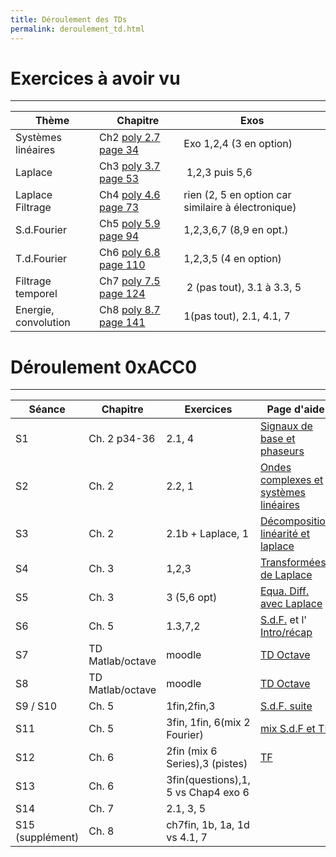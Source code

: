 ```yaml
---
title: Déroulement des TDs
permalink: deroulement_td.html
---
```


# Exercices à avoir vu
---


Thème | Chapitre | Exos
------|----------|------
Systèmes linéaires | Ch2 [poly 2.7 page 34](https://moodle.insa-toulouse.fr/mod/resource/view.php?id=24741#section.2.7)| Exo 1,2,4 (3 en option)
Laplace |  Ch3 [poly 3.7 page 53](https://moodle.insa-toulouse.fr/mod/resource/view.php?id=24741#section.3.7) | 1,2,3 puis 5,6
Laplace Filtrage |  Ch4 [poly 4.6 page 73](https://moodle.insa-toulouse.fr/mod/resource/view.php?id=24741#section.4.6) | rien (2, 5 en option car similaire à électronique)
S.d.Fourier |  Ch5 [poly 5.9 page 94](https://moodle.insa-toulouse.fr/mod/resource/view.php?id=24741#section.5.9) | 1,2,3,6,7 (8,9 en opt.)
T.d.Fourier |  Ch6 [poly 6.8 page 110](https://moodle.insa-toulouse.fr/mod/resource/view.php?id=24741#section.6.8) | 1,2,3,5 (4 en option)
Filtrage temporel |  Ch7 [poly 7.5 page 124](https://moodle.insa-toulouse.fr/mod/resource/view.php?id=24741#section.7.5) | 2 (pas tout), 3.1 à 3.3, 5
Energie, convolution |  Ch8 [poly 8.7 page 141](https://moodle.insa-toulouse.fr/mod/resource/view.php?id=24741#section.8.7) | 1(pas tout), 2.1, 4.1, 7


# Déroulement 0xACC0
---

Séance | Chapitre | Exercices |   Page d'aide
-------|----------|-----------|-----------------
S1     |  Ch. 2 p34-36   | 2.1, 4 |  [Signaux de base et phaseurs](https://nbviewer.org/github/balaise31/Signal/blob/tds/continu/tds/ch2_s1_signaux_base_et_phaseur.ipynb)
S2     | Ch. 2      | 2.2, 1   |    [Ondes complexes et systèmes linéaires](https://nbviewer.org/github/balaise31/Signal/blob/tds/continu/tds/ch2_s2_linearite_et_rip.ipynb)
S3     | Ch. 2      | 2.1b + Laplace, 1  |    [Décomposition linéarité et laplace](https://nbviewer.org/github/balaise31/Signal/blob/tds/continu/tds/ch2_s3_linearite_et_laplace.ipynb)
S4     | Ch. 3    | 1,2,3  |    [Transformées de Laplace](https://nbviewer.org/github/balaise31/Signal/blob/tds/continu/tds/ch3_s4_laplace.ipynb)
S5     | Ch. 3    | 3 (5,6 opt)  |    [Equa. Diff. avec Laplace](https://nbviewer.org/github/balaise31/Signal/blob/tds/continu/tds/ch3_s5_equa_diff.ipynb)
S6     | Ch. 5    |   1.3,7,2  |    [S.d.F.](ch5_s6_series.ipynb) et l' [Intro/récap](https://nbviewer.org/github/balaise31/Signal/blob/tds/continu/tds/intro_series.ipynb)
S7     | TD Matlab/octave    | moodle  |    [TD Octave](https://nbviewer.org/github/balaise31/Signal/blob/tds/continu/tds/intro_octave.ipynb) 
S8     | TD Matlab/octave    | moodle  |    [TD Octave](https://nbviewer.org/github/balaise31/Signal/blob/tds/continu/tds/intro_octave.ipynb)
S9 / S10    | Ch. 5    |  1fin,2fin,3  | [S.d.F. suite](https://nbviewer.org/github/balaise31/Signal/blob/tds/continu/tds/ch5_s9_series.ipynb)   
S11    | Ch. 5    |  3fin, 1fin, 6(mix 2 Fourier)   |   [mix S.d.F et TF](https://nbviewer.org/github/balaise31/Signal/blob/tds/continu/tds/ch6_mix_series.ipynb) 
S12    | Ch. 6    |  2fin (mix 6 Series),3 (pistes)  |  [TF](https://nbviewer.org/github/balaise31/Signal/blob/tds/continu/tds/ch6_tf.ipynb) 
S13    | Ch. 6    |  3fin(questions),1, 5 vs Chap4 exo 6  |    
S14    | Ch. 7    |  2.1, 3, 5    |    
S15 (supplément)    | Ch. 8    |  ch7fin, 1b, 1a, 1d vs 4.1, 7  |    

